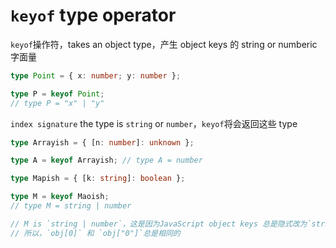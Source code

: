 # `keyof` type operator

`keyof`操作符，takes an object type，产生 object keys 的 string or numberic 字面量

```typescript
type Point = { x: number; y: number };

type P = keyof Point;
// type P = "x" | "y"
```

`index signature` the type is `string` or `number`，`keyof`将会返回这些 type

```typescript
type Arrayish = { [n: number]: unknown };

type A = keyof Arrayish; // type A = number
```

```typescript
type Mapish = { [k: string]: boolean };

type M = keyof Maoish;
// type M = string | number

// M is `string | number`，这是因为JavaScript object keys 总是隐式改为`string`
// 所以，`obj[0]` 和 `obj["0"]`总是相同的
```
